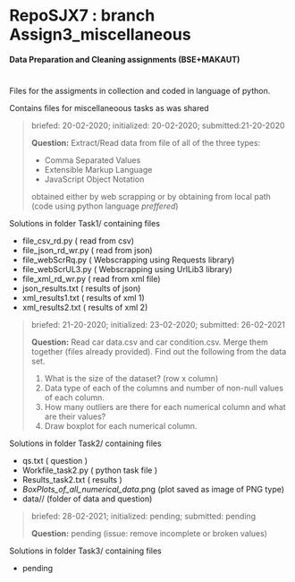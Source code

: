 # RepoSJX7 : branch Assign3_miscellaneous
__Data Preparation and Cleaning assignments (BSE+MAKAUT)__
#
Files for the assigments in collection and coded in language of python.

Contains files for miscellaneoous tasks as was shared 
>briefed: 20-02-2020; initialized: 20-02-2020; submitted:21-20-2020 
>
>__Question:__ Extract/Read data from file of all of the three types:
> - Comma Separated Values
> - Extensible Markup Language 
> - JavaScript Object Notation
> 
> obtained either by web scrapping or by obtaining from local path (code using python language *preffered*) 

Solutions in folder Task1/ containing files 
- file_csv_rd.py      ( read from csv)
- file_json_rd_wr.py  ( read from json)
- file_webScrRq.py    ( Webscrapping using Requests library)
- file_webScrUL3.py   ( Webscrapping using UrlLib3 library)
- file_xml_rd_wr.py   ( read from xml file)
- json_results.txt    ( results of json)
- xml_results1.txt    ( results of xml 1)
- xml_results2.txt    ( results of xml 2)
>briefed: 21-20-2020; initialized: 23-02-2020; submitted: 26-02-2021
>
>__Question:__ Read car data.csv and car condition.csv. Merge them together (files already provided). Find out the following from the data set.
> 1. What is the size of the dataset? (row x column)
> 2. Data type of each of the columns and number of non-null values of each column.
> 3. How many outliers are there for each numerical column and what are their values?
> 4. Draw boxplot for each numerical column. 

Solutions in folder Task2/ containing files 
- qs.txt              ( question )
- Workfile_task2.py   ( python task file )
- Results_task2.txt   ( results )
- _BoxPlots_of_all_numerical_data_.png   (plot saved as image of PNG type)
- data//              (folder of data and question)
>briefed: 28-02-2021; initialized: pending; submitted: pending
>
>__Question:__ pending (issue: remove incomplete or broken values)
>
Solutions in folder Task3/ containing files
- pending 
